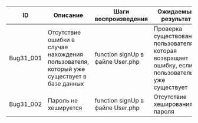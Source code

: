 | ID        | Описание                                                          | Шаги воспроизведения                             | Ожидаемый результат                                               |
|-----------|-------------------------------------------------------------------|---------------------------------------------------|------------------------------------------------------------------|
| Bug31_001 | Отсутствие ошибки в случае нахождения пользователя, который уже существует в базе данных | function signUp в файле User.php | Проверка существования пользователя, которая возвращает ошибку, если пользователь уже существует |
| Bug31_002 | Пароль не хешируется                                              | function signUp в файле User.php | Отсутствие хеширования пароля                                    |
